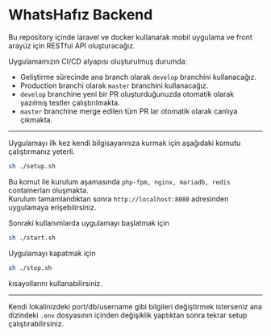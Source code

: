 # WhatsHafız Backend

Bu repository içinde laravel ve docker kullanarak mobil uygulama ve front arayüz için RESTful API oluşturacağız.

Uygulamamızın CI/CD alyapısı oluşturulmuş durumda:
- Geliştirme sürecinde ana branch olarak `develop` branchini kullanacağız.
- Production branchi olarak `master` branchini kullanacağız.
- `develop` branchine yeni bir PR oluşturduğunuzda otomatik olarak yazılmış testler çalıştırılmakta. 
- `master` branchine merge edilen tüm PR lar otomatik olarak canlıya çıkmakta.

---

Uygulamayı ilk kez kendi bilgisayarınıza kurmak için aşağıdaki komutu çalıştırmanız yeterli.

```sh
sh ./setup.sh
```

Bu komut ile kurulum aşamasında `php-fpm, nginx, mariadb, redis` containerları oluşmakta.  
Kurulum tamamlandıktan sonra `http://localhost:8080` adresinden uygulamaya erişebilirsiniz.

Sonraki kullanımlarda uygulamayı başlatmak için 

```sh
sh ./start.sh
```

Uygulamayı kapatmak için 

```sh
sh ./stop.sh
```

kısayollarını kullanabilirsiniz.

---

Kendi lokalinizdeki port/db/username gibi bilgileri değiştirmek isterseniz ana dizindeki `.env` dosyasının içinden değişiklik yaptıktan sonra tekrar setup çalıştırabilirsiniz.
